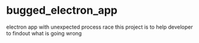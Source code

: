 # bugged_electron_app
electron app with unexpected process race
this project is to help developer to findout what is going wrong
